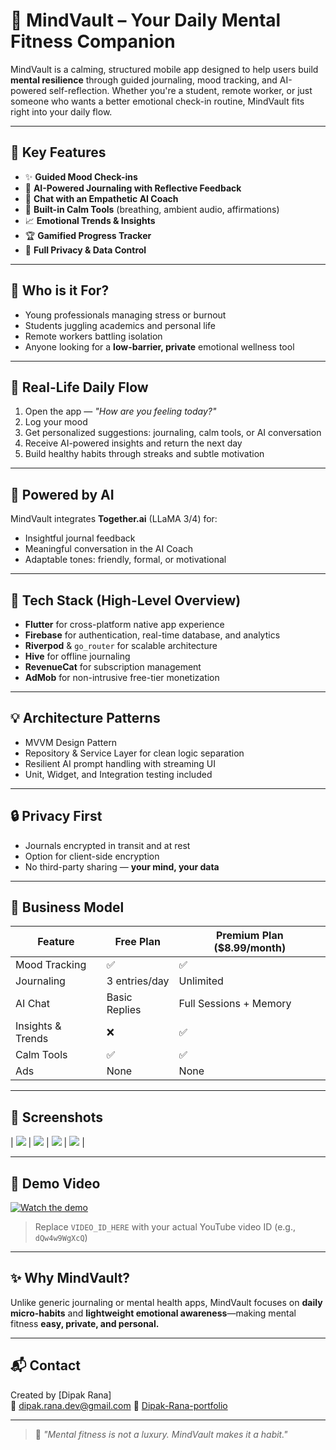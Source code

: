 # 🧠 MindVault – Your Daily Mental Fitness Companion

MindVault is a calming, structured mobile app designed to help users build **mental resilience** through guided journaling, mood tracking, and AI-powered self-reflection. Whether you're a student, remote worker, or just someone who wants a better emotional check-in routine, MindVault fits right into your daily flow.

---

## 📱 Key Features

- ✨ **Guided Mood Check-ins**
- 📝 **AI-Powered Journaling with Reflective Feedback**
- 💬 **Chat with an Empathetic AI Coach**
- 🌿 **Built-in Calm Tools** (breathing, ambient audio, affirmations)
- 📈 **Emotional Trends & Insights**
- 🏆 **Gamified Progress Tracker**
- 🔐 **Full Privacy & Data Control**

---

## 🎯 Who is it For?

- Young professionals managing stress or burnout  
- Students juggling academics and personal life  
- Remote workers battling isolation  
- Anyone looking for a **low-barrier, private** emotional wellness tool  

---

## 🚀 Real-Life Daily Flow

1. Open the app — *"How are you feeling today?"*
2. Log your mood  
3. Get personalized suggestions: journaling, calm tools, or AI conversation  
4. Receive AI-powered insights and return the next day  
5. Build healthy habits through streaks and subtle motivation  

---

## 🧠 Powered by AI

MindVault integrates **Together.ai** (LLaMA 3/4) for:
- Insightful journal feedback
- Meaningful conversation in the AI Coach
- Adaptable tones: friendly, formal, or motivational

---

## 🔧 Tech Stack (High-Level Overview)

- **Flutter** for cross-platform native app experience  
- **Firebase** for authentication, real-time database, and analytics  
- **Riverpod** & `go_router` for scalable architecture  
- **Hive** for offline journaling  
- **RevenueCat** for subscription management  
- **AdMob** for non-intrusive free-tier monetization  

---

## 💡 Architecture Patterns

- MVVM Design Pattern  
- Repository & Service Layer for clean logic separation  
- Resilient AI prompt handling with streaming UI  
- Unit, Widget, and Integration testing included  

---

## 🔒 Privacy First

- Journals encrypted in transit and at rest  
- Option for client-side encryption  
- No third-party sharing — **your mind, your data**  

---

## 💸 Business Model

| Feature             | Free Plan            | Premium Plan ($8.99/month) |
|---------------------|----------------------|-----------------------------|
| Mood Tracking       | ✅                   | ✅                          |
| Journaling          | 3 entries/day        | Unlimited                   |
| AI Chat             | Basic Replies        | Full Sessions + Memory      |
| Insights & Trends   | ❌                   | ✅                          |
| Calm Tools          | ✅                   | ✅                          |
| Ads                 | None                 | None                        |

---

## 📸 Screenshots

| ![](https://github.com/dipakrana844/Mind-Vault-App/blob/main/upload/aichat.jpg) | ![](assets/images/screenshot_journaling.png) | ![](assets/images/screenshot_ai_chat.png) | ![](assets/images/screenshot_trends.png) |

---

## 🎥 Demo Video

[![Watch the demo](https://img.youtube.com/vi/VIDEO_ID_HERE/0.jpg)](https://www.youtube.com/watch?v=VIDEO_ID_HERE)

> Replace `VIDEO_ID_HERE` with your actual YouTube video ID (e.g., `dQw4w9WgXcQ`)

---

## ✨ Why MindVault?

Unlike generic journaling or mental health apps, MindVault focuses on **daily micro-habits** and **lightweight emotional awareness**—making mental fitness **easy, private, and personal.**

---

## 📬 Contact

Created by [Dipak Rana]  
📧 dipak.rana.dev@gmail.com
🔗 [Dipak-Rana-portfolio](https://erdipakrana.web.app)

---

> 🧠 *"Mental fitness is not a luxury. MindVault makes it a habit."*
